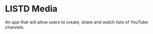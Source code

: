 # LISTD Media

An app that will allow users to create, share and watch lists of YouTube channels.


